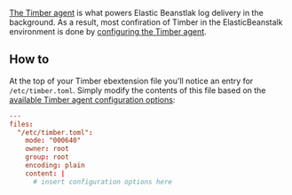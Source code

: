 [The Timber agent](/docs/platforms/other/agent) is what powers Elastic Beanstlak log delivery in the background. As a result, most confiration of Timber in the ElasticBeanstalk environment is done by [configuring the Timber agent](/docs/platforms/other/agent/configuration-file).


## How to

At the top of your Timber ebextension file you'll notice an entry for `/etc/timber.toml`. Simply modify the contents of this file based on the [available Timber agent configuration options](/docs/platforms/other/agent/configuration-file):

```toml
---
files:
  "/etc/timber.toml":
    mode: "000640"
    owner: root
    group: root
    encoding: plain
    content: |
      # insert configuration options here
```
